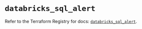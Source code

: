 # `databricks_sql_alert`

Refer to the Terraform Registry for docs: [`databricks_sql_alert`](https://registry.terraform.io/providers/databricks/databricks/1.38.0/docs/resources/sql_alert).
